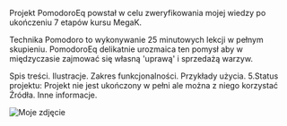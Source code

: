 Projekt PomodoroEq powstał w celu zweryfikowania mojej wiedzy po ukończeniu 7 etapów kursu MegaK.

Technika Pomodoro to wykonywanie 25 minutowych lekcji w pełnym skupieniu.
PomodoroEq delikatnie urozmaica ten pomysł aby w międzyczasie zajmować się własną 'uprawą' i sprzedażą warzyw.

Spis treści.
Ilustracje.
Zakres funkcjonalności.
Przykłady użycia.
5.Status projektu:
  Projekt nie jest ukończony w pełni ale można z niego korzystać
Źródła.
Inne informacje.


![Moje zdjęcie](./assets/screens/2.png)
